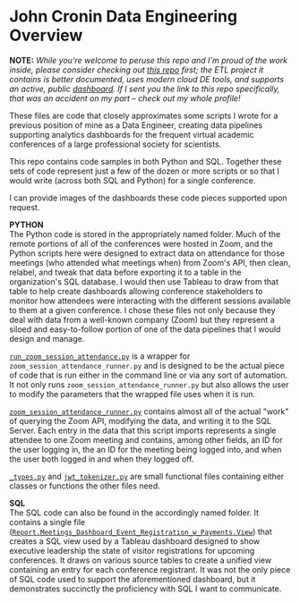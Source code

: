 # John Cronin Data Engineering Overview

**NOTE:**
*While you're welcome to peruse this repo and I'm proud of the work inside, please consider checking out [this repo](https://github.com/croninjohn/games_savings_etl) first; the ETL project it contains is better documented, uses  modern cloud DE tools, and supports an active, public [dashboard](http://18.212.173.53:3000/public/dashboard/cda4da01-2386-433a-b4ce-c3ae2ec5ee75). If I sent you the link to this repo specifically, that was an accident on my part – check out my whole profile!* 





These files are code that closely approximates some scripts I wrote for a previous position of mine as a Data Engineer, creating data pipelines supporting analytics dashboards for the frequent virtual academic conferences of a large professional society for scientists.

This repo contains code samples in both Python and SQL. Together these sets of code represent just a few of the dozen or more scripts or so that I would write (across both SQL and Python) for a single conference. 

I can provide images of the dashboards these code pieces supported upon request.

**PYTHON**  
The Python code is stored in the appropriately named folder. Much of the remote portions of all of the conferences were hosted in Zoom, and the Python scripts here were designed to extract data on attendance for those meetings (who attended what meetings when) from Zoom's API, then clean, relabel, and tweak that data before exporting it to a table in the organization's SQL database. I would then use Tableau to draw from that table to help create dashboards allowing conference stakeholders to monitor how attendees were interacting with the different sessions available to them at a given conference. I chose these files not only because they deal with data from a well-known company (Zoom) but they represent a siloed and easy-to-follow portion of one of the data pipelines that I would design and manage.

[`run_zoom_session_attendance.py`](https://github.com/croninjohn/data_pipeline_code_samples/blob/master/Python/run_zoom_session_attendance.py) is a wrapper for `zoom_session_attendance_runner.py` and is designed to be the actual piece
of code that is run either in the command line or via any sort of automation. It not only runs `zoom_session_attendance_runner.py` but also allows the user to modify the parameters that the wrapped file uses when it is run.

[`zoom_session_attendance_runner.py`](https://github.com/croninjohn/data_pipeline_code_samples/blob/master/Python/fall_meeting_2021/zoom_session_attendance_runner.py) contains almost all of the actual "work" of querying the Zoom API, modifying the data, and writing it to the SQL Server. Each entry in the data that this script imports represents a single attendee to one Zoom meeting and contains, among other fields, an ID for the user logging in, the an ID for the meeting being logged into, and when the user both logged in and when they logged off.


[`_types.py`](https://github.com/croninjohn/data_pipeline_code_samples/blob/master/Python/fall_meeting_2021/librum/_types.py) and [`jwt_tokenizer.py`](https://github.com/croninjohn/data_pipeline_code_samples/blob/master/Python/fall_meeting_2021/librum/jwt_tokenizer.py) are small functional files containing either classes or functions the other files need.

**SQL**   
The SQL code can also be found in the accordingly named folder. It contains a single file ([`Report.Meetings_Dashboard_Event_Registration_w_Payments.View`](https://github.com/croninjohn/data_pipeline_code_samples/blob/master/SQL/Report.Meetings_Dashboard_Event_Registration_w_Payments.View.sql))  that creates a SQL view used by a Tableau dashboard designed to show executive leadership the state of visitor registrations for upcoming conferences. It draws on various source tables to create a unified view containing an entry for each conference registrant. It was not the only piece of SQL code used to support the aforementioned dashboard, but it demonstrates succinctly the proficiency with SQL I want to communicate.

